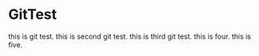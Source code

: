 # GitTest
this is git test.
this is second git test.
this is third git test.
this is four.
this is five.

